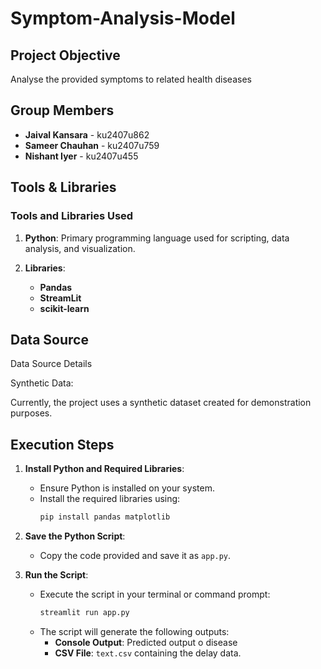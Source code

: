# Symptom-Analysis-Model

## Project Objective
Analyse the provided symptoms to related health diseases

## Group Members
- **Jaival Kansara** - ku2407u862  
- **Sameer Chauhan** - ku2407u759
- **Nishant Iyer** - ku2407u455

## Tools & Libraries

### Tools and Libraries Used
1. **Python**: Primary programming language used for scripting, data analysis, and visualization.

2. **Libraries**:
    - **Pandas**
    - **StreamLit**
    - **scikit-learn**
  
  ## Data Source
Data Source Details

Synthetic Data:

Currently, the project uses a synthetic dataset created for demonstration purposes.

## Execution Steps

1. **Install Python and Required Libraries**:
   - Ensure Python is installed on your system.
   - Install the required libraries using:
     ```bash
     pip install pandas matplotlib
     ```

2. **Save the Python Script**:
   - Copy the code provided and save it as `app.py`.

3. **Run the Script**:
   - Execute the script in your terminal or command prompt:
     ```bash
     streamlit run app.py
     ```
   - The script will generate the following outputs:
     - **Console Output**: Predicted output o disease
     - **CSV File**: `text.csv` containing the delay data.

